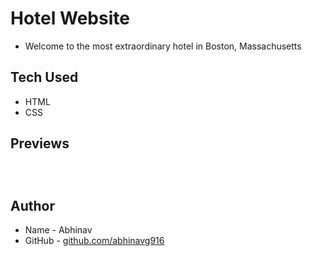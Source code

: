 # Hotel Website
* Welcome to the most extraordinary hotel in Boston, Massachusetts

## Tech Used
* HTML
* CSS

## Previews

![]()

![]()

![]()

## Author
* Name - Abhinav
* GitHub - [github.com/abhinavg916](https://github.com/abhinavg916)
